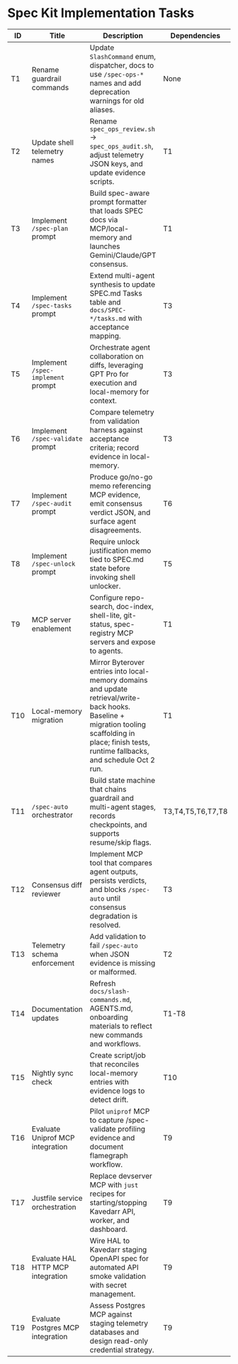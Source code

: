 # Spec Kit Implementation Tasks

| ID | Title | Description | Dependencies | Owner | Status |
| --- | --- | --- | --- | --- | --- |
| T1 | Rename guardrail commands | Update `SlashCommand` enum, dispatcher, docs to use `/spec-ops-*` names and add deprecation warnings for old aliases. | None | Code | Done |
| T2 | Update shell telemetry names | Rename `spec_ops_review.sh` → `spec_ops_audit.sh`, adjust telemetry JSON keys, and update evidence scripts. | T1 | Code | Done |
| T3 | Implement `/spec-plan` prompt | Build spec-aware prompt formatter that loads SPEC docs via MCP/local-memory and launches Gemini/Claude/GPT consensus. | T1 | Claude MAX | Done |
| T4 | Implement `/spec-tasks` prompt | Extend multi-agent synthesis to update SPEC.md Tasks table and `docs/SPEC-*/tasks.md` with acceptance mapping. | T3 | Claude MAX | Done |
| T5 | Implement `/spec-implement` prompt | Orchestrate agent collaboration on diffs, leveraging GPT Pro for execution and local-memory for context. | T3 | Code | Done |
| T6 | Implement `/spec-validate` prompt | Compare telemetry from validation harness against acceptance criteria; record evidence in local-memory. | T3 | Gemini Ultra | Done |
| T7 | Implement `/spec-audit` prompt | Produce go/no-go memo referencing MCP evidence, emit consensus verdict JSON, and surface agent disagreements. | T6 | Claude MAX | Done |
| T8 | Implement `/spec-unlock` prompt | Require unlock justification memo tied to SPEC.md state before invoking shell unlocker. | T5 | Gemini Ultra | Done |
| T9 | MCP server enablement | Configure repo-search, doc-index, shell-lite, git-status, spec-registry MCP servers and expose to agents. | T1 | Code | Done |
| T10 | Local-memory migration | Mirror Byterover entries into local-memory domains and update retrieval/write-back hooks. Baseline + migration tooling scaffolding in place; finish tests, runtime fallbacks, and schedule Oct 2 run. | T1 | Code | In Progress |
| T11 | `/spec-auto` orchestrator | Build state machine that chains guardrail and multi-agent stages, records checkpoints, and supports resume/skip flags. | T3,T4,T5,T6,T7,T8 | Code | Done |
| T12 | Consensus diff reviewer | Implement MCP tool that compares agent outputs, persists verdicts, and blocks `/spec-auto` until consensus degradation is resolved. | T3 | Gemini Ultra | Done |
| T13 | Telemetry schema enforcement | Add validation to fail `/spec-auto` when JSON evidence is missing or malformed. | T2 | Code | Backlog |
| T14 | Documentation updates | Refresh `docs/slash-commands.md`, AGENTS.md, onboarding materials to reflect new commands and workflows. | T1-T8 | Code | In Progress |
| T15 | Nightly sync check | Create script/job that reconciles local-memory entries with evidence logs to detect drift. | T10 | Code | Backlog |
| T16 | Evaluate Uniprof MCP integration | Pilot `uniprof` MCP to capture /spec-validate profiling evidence and document flamegraph workflow. | T9 | Code | Backlog |
| T17 | Justfile service orchestration | Replace devserver MCP with `just` recipes for starting/stopping Kavedarr API, worker, and dashboard. | T9 | Code | Done |
| T18 | Evaluate HAL HTTP MCP integration | Wire HAL to Kavedarr staging OpenAPI spec for automated API smoke validation with secret management. | T9 | Code | In Progress |
| T19 | Evaluate Postgres MCP integration | Assess Postgres MCP against staging telemetry databases and design read-only credential strategy. | T9 | Code | Backlog |
